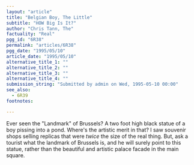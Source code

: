```yaml
---
layout: "article"
title: "Belgian Boy, The Little"
subtitle: "HOW Big Is It?"
author: "Chris Tann, The"
factuality: "Real"
pgg_id: "6R38"
permalink: "articles/6R38"
pgg_date: "1995/05/10"
article_date: "1995/05/10"
alternative_title_1: ""
alternative_title_2: ""
alternative_title_3: ""
alternative_title_4: ""
submission_string: "Submitted by admin on Wed, 1995-05-10 00:00"
see_also:
  - 6R39
footnotes: 

---
```

<div>
<p>Ever seen the "Landmark" of Brussels? A two foot high black statue of a boy pissing into a pond. Where's the artistic merit in that? I saw souvenir shops selling replicas that were <em>twice</em> the size of the real thing. But, ask a tourist what the landmark of Brussels is, and he will surely point to this statue, rather than the beautiful and artistic palace facade in the main square.</p>
</div>
